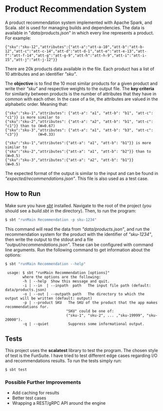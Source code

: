 # Product Recommendation System
A product recommendation system implemented with Apache Spark, and Scala. _sbt_ is used for managing builds and dependencies. The data is available in "_data/products.json_" in which every line represents a product. For example:
```
{"sku":"sku-12","attributes":{"att-a":"att-a-10","att-b":"att-b-12","att-c":"att-c-14","att-d":"att-d-1","att-e":"att-e-13","att-f":"att-f-14","att-g":"att-g-9","att-h":"att-h-9","att-i":"att-i-15","att-j":"att-j-12"}}
```
There are 20k products data available in the file. Each product has a list of 10 attributes and an identifier _"sku"_. 

The **objective** is to find the 10 most similar products for a given product and write their _"sku"_ and respective weights to the output file.
The **key criteria** for similarity between products is the number of attributes that they have in common with each other. In the case of a tie, the attributes are valued in the alphabetic order. Meaning that:
```
{"sku":"sku-1","attributes": {"att-a": "a1", "att-b": "b1", "att-c": "c1"}} is more similar to
{"sku":"sku-2","attributes": {"att-a": "a2", "att-b": "b1", "att-c": "c1"}} than to (W=0.67)
{"sku":"sku-3","attributes": {"att-a": "a1", "att-b": "b3", "att-c": "c3"}}         (W=0.33)
```
```
{"sku":"sku-1","attributes":{"att-a": "a1", "att-b": "b1"}} is more similar to
{"sku":"sku-2","attributes":{"att-a": "a1", "att-b": "b2"}} than to (W=0.5)
{"sku":"sku-3","attributes":{"att-a": "a2", "att-b": "b1"}}         (W=0.5)
```
The expected format of the output is similar to the input and can be found in _"expected/recommendations.json"_. This file is also used as a test case.

## How to Run
Make sure you have [*sbt*](https://www.scala-sbt.org/1.x/docs/Setup.html) installed. Navigate to the root of the project (you should see a *build.sbt* in the directory). Then, to run the program:
```bash
$ sbt "runMain Recommendation -p sku-1234"
```
This command will read the data from _"data/products.json"_, and run the recommendation system for the product with the identifier of _"sku-1234"_, then write the output to the stdout and a file _"output/recommendations.json"_. These can be configured with command line arguments. Run the following command to get information about the options:
```bash
$ sbt "runMain Recommendation --help"
```
```
 usage: $ sbt "runMain Recommendation [options]"
        where the options are the following:
        -h | --help  Show this message and quit.
        -i | --in  | --inpath  path   The input file path (default: data/products.json)
        -o | --out | --outpath path   The directory to which the output will be written (default: output)
        -p | --product SKU   The SKU of the product that the app makes recommendations for.
                            "SKU" could be one of:
                            ("sku-1", "sku-2", ... ,"sku-19999", "sku-20000").
        -q | --quiet         Suppress some informational output.
```
## Tests
This project uses the **scalatest** library to test the program. The chosen style of test is the FunSuite. I have tried to test different edge cases regarding I/O and recommendations results.
To run the tests simply run:
```bash
$ sbt test
```
### Possible Further Improvements
 - Add caching for results 
 - Better test cases
 - Wrapping a REST/gRPC API around the engine 
